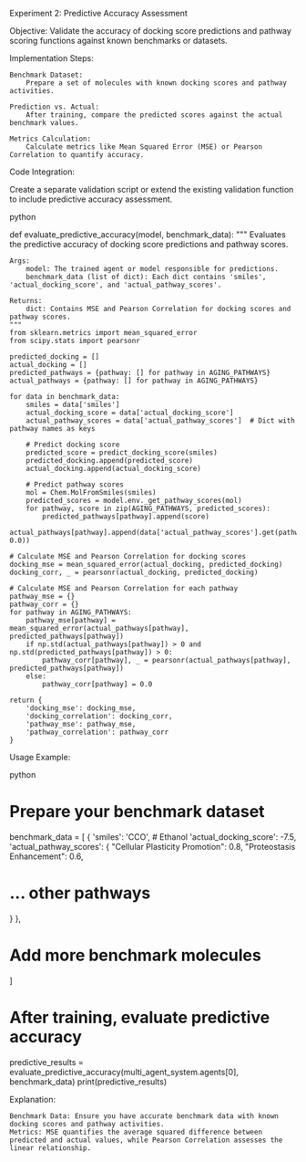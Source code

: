 Experiment 2: Predictive Accuracy Assessment

Objective: Validate the accuracy of docking score predictions and pathway scoring functions against known benchmarks or datasets.

Implementation Steps:

    Benchmark Dataset:
        Prepare a set of molecules with known docking scores and pathway activities.

    Prediction vs. Actual:
        After training, compare the predicted scores against the actual benchmark values.

    Metrics Calculation:
        Calculate metrics like Mean Squared Error (MSE) or Pearson Correlation to quantify accuracy.

Code Integration:

Create a separate validation script or extend the existing validation function to include predictive accuracy assessment.

python

def evaluate_predictive_accuracy(model, benchmark_data):
"""
Evaluates the predictive accuracy of docking score predictions and pathway scores.

    Args:
        model: The trained agent or model responsible for predictions.
        benchmark_data (list of dict): Each dict contains 'smiles', 'actual_docking_score', and 'actual_pathway_scores'.

    Returns:
        dict: Contains MSE and Pearson Correlation for docking scores and pathway scores.
    """
    from sklearn.metrics import mean_squared_error
    from scipy.stats import pearsonr

    predicted_docking = []
    actual_docking = []
    predicted_pathways = {pathway: [] for pathway in AGING_PATHWAYS}
    actual_pathways = {pathway: [] for pathway in AGING_PATHWAYS}

    for data in benchmark_data:
        smiles = data['smiles']
        actual_docking_score = data['actual_docking_score']
        actual_pathway_scores = data['actual_pathway_scores']  # Dict with pathway names as keys

        # Predict docking score
        predicted_score = predict_docking_score(smiles)
        predicted_docking.append(predicted_score)
        actual_docking.append(actual_docking_score)

        # Predict pathway scores
        mol = Chem.MolFromSmiles(smiles)
        predicted_scores = model.env._get_pathway_scores(mol)
        for pathway, score in zip(AGING_PATHWAYS, predicted_scores):
            predicted_pathways[pathway].append(score)
            actual_pathways[pathway].append(data['actual_pathway_scores'].get(pathway, 0.0))

    # Calculate MSE and Pearson Correlation for docking scores
    docking_mse = mean_squared_error(actual_docking, predicted_docking)
    docking_corr, _ = pearsonr(actual_docking, predicted_docking)

    # Calculate MSE and Pearson Correlation for each pathway
    pathway_mse = {}
    pathway_corr = {}
    for pathway in AGING_PATHWAYS:
        pathway_mse[pathway] = mean_squared_error(actual_pathways[pathway], predicted_pathways[pathway])
        if np.std(actual_pathways[pathway]) > 0 and np.std(predicted_pathways[pathway]) > 0:
            pathway_corr[pathway], _ = pearsonr(actual_pathways[pathway], predicted_pathways[pathway])
        else:
            pathway_corr[pathway] = 0.0

    return {
        'docking_mse': docking_mse,
        'docking_correlation': docking_corr,
        'pathway_mse': pathway_mse,
        'pathway_correlation': pathway_corr
    }

Usage Example:

python

# Prepare your benchmark dataset

benchmark_data = [
{
'smiles': 'CCO', # Ethanol
'actual_docking_score': -7.5,
'actual_pathway_scores': {
"Cellular Plasticity Promotion": 0.8,
"Proteostasis Enhancement": 0.6,
# ... other pathways
}
},
# Add more benchmark molecules
]

# After training, evaluate predictive accuracy

predictive_results = evaluate_predictive_accuracy(multi_agent_system.agents[0], benchmark_data)
print(predictive_results)

Explanation:

    Benchmark Data: Ensure you have accurate benchmark data with known docking scores and pathway activities.
    Metrics: MSE quantifies the average squared difference between predicted and actual values, while Pearson Correlation assesses the linear relationship.
